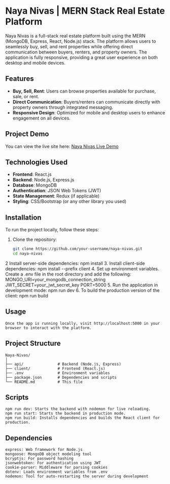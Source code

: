 # Naya Nivas | MERN Stack Real Estate Platform

Naya Nivas is a full-stack real estate platform built using the MERN (MongoDB, Express, React, Node.js) stack. The platform allows users to seamlessly buy, sell, and rent properties while offering direct communication between buyers, renters, and property owners. The application is fully responsive, providing a great user experience on both desktop and mobile devices.

## Features
- **Buy, Sell, Rent**: Users can browse properties available for purchase, sale, or rent.
- **Direct Communication**: Buyers/renters can communicate directly with property owners through integrated messaging.
- **Responsive Design**: Optimized for mobile and desktop users to enhance engagement on all devices.

## Project Demo
You can view the live site here: [Naya Nivas Live Demo](https://nayanivas-rent-sell-buy-property.onrender.com/)

## Technologies Used
- **Frontend**: React.js
- **Backend**: Node.js, Express.js
- **Database**: MongoDB
- **Authentication**: JSON Web Tokens (JWT)
- **State Management**: Redux (if applicable)
- **Styling**: CSS/Bootstrap (or any other library you used)

## Installation

To run the project locally, follow these steps:

1. Clone the repository:
   ```bash
   git clone https://github.com/your-username/naya-nivas.git
   cd naya-nivas
2 Install server-side dependencies:
    npm install
3. Install client-side dependencies:
      npm install --prefix client
4. Set up environment variables. Create a .env file in the root directory and add the following:
            MONGO_URI=your_mongodb_connection_string
            JWT_SECRET=your_jwt_secret_key
            PORT=5000
5. Run the application in development mode:
      npm run dev
6. To build the production version of the client:
      npm run build

## Usage
    Once the app is running locally, visit http://localhost:5000 in your browser to interact with the platform.

## Project Structure

    Naya-Nivas/
    │
    ├── api/               # Backend (Node.js, Express)
    ├── client/            # Frontend (React.js)
    ├── .env               # Environment variables
    ├── package.json       # Dependencies and scripts
    └── README.md          # This file

## Scripts
    npm run dev: Starts the backend with nodemon for live reloading.
    npm run start: Starts the backend in production mode.
    npm run build: Installs dependencies and builds the React client for production.

## Dependencies
    express: Web framework for Node.js
    mongoose: MongoDB object modeling tool
    bcryptjs: For password hashing
    jsonwebtoken: For authentication using JWT
    cookie-parser: Middleware for parsing cookies
    dotenv: Loads environment variables from .env
    nodemon: Tool for auto-restarting the server during development
